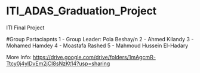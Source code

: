 # ITI_ADAS_Graduation_Project
ITI Final Project


#Group Partaciapnts
1 - Group Leader: Pola Beshay/n
2 - Ahmed Kilandy
3 - Mohamed Hamdey
4 - Moastafa Rashed
5 - Mahmoud Hussein El-Hadary

More Info: https://drive.google.com/drive/folders/1mAgcmR-Ttcy0j4ylDvEm2jCI8sNzKt14?usp=sharing
